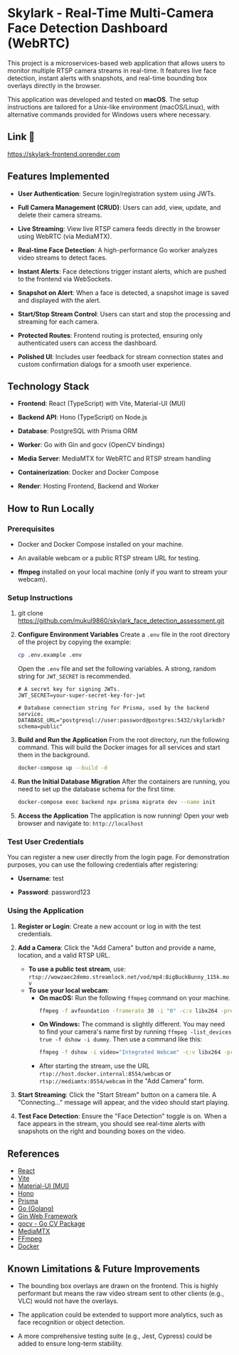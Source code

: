 # Skylark - Real-Time Multi-Camera Face Detection Dashboard (WebRTC)

This project is a microservices-based web application that allows users to monitor multiple RTSP camera streams in real-time. It features live face detection, instant alerts with snapshots, and real-time bounding box overlays directly in the browser.

This application was developed and tested on **macOS**. The setup instructions are tailored for a Unix-like environment (macOS/Linux), with alternative commands provided for Windows users where necessary.

## Link 🔗
https://skylark-frontend.onrender.com

## Features Implemented

*   **User Authentication**: Secure login/registration system using JWTs.
    
*   **Full Camera Management (CRUD)**: Users can add, view, update, and delete their camera streams.
    
*   **Live Streaming**: View live RTSP camera feeds directly in the browser using WebRTC (via MediaMTX).
    
*   **Real-time Face Detection**: A high-performance Go worker analyzes video streams to detect faces.
    
*   **Instant Alerts**: Face detections trigger instant alerts, which are pushed to the frontend via WebSockets.
    
*   **Snapshot on Alert**: When a face is detected, a snapshot image is saved and displayed with the alert.
    
*   **Start/Stop Stream Control**: Users can start and stop the processing and streaming for each camera.
    
*   **Protected Routes**: Frontend routing is protected, ensuring only authenticated users can access the dashboard.
    
*   **Polished UI**: Includes user feedback for stream connection states and custom confirmation dialogs for a smooth user experience.
    

## Technology Stack

*   **Frontend**: React (TypeScript) with Vite, Material-UI (MUI)
    
*   **Backend API**: Hono (TypeScript) on Node.js
    
*   **Database**: PostgreSQL with Prisma ORM
    
*   **Worker**: Go with Gin and gocv (OpenCV bindings)
    
*   **Media Server**: MediaMTX for WebRTC and RTSP stream handling
    
*   **Containerization**: Docker and Docker Compose

*   **Render**: Hosting Frontend, Backend and Worker
    

## How to Run Locally
### Prerequisites

*   Docker and Docker Compose installed on your machine.
    
*   An available webcam or a public RTSP stream URL for testing.
    
*   **ffmpeg** installed on your local machine (only if you want to stream your webcam).
    

### Setup Instructions

1.  git clone https://github.com/mukul9860/skylark_face_detection_assessment.git
    
2.  **Configure Environment Variables**
    Create a `.env` file in the root directory of the project by copying the example:
    ```bash
    cp .env.example .env
    ```
    Open the `.env` file and set the following variables. A strong, random string for `JWT_SECRET` is recommended.

    ```env
    # A secret key for signing JWTs.
    JWT_SECRET=your-super-secret-key-for-jwt

    # Database connection string for Prisma, used by the backend service.
    DATABASE_URL="postgresql://user:password@postgres:5432/skylarkdb?schema=public"
    ```
        
3.  **Build and Run the Application**
    From the root directory, run the following command. This will build the Docker images for all services and start them in the background.
    ```bash
    docker-compose up --build -d
    ```
    
4.  **Run the Initial Database Migration**
    After the containers are running, you need to set up the database schema for the first time.
    ```bash
    docker-compose exec backend npx prisma migrate dev --name init
    ```
    
5.  **Access the Application**
    The application is now running! Open your web browser and navigate to:
    `http://localhost`
    

### Test User Credentials

You can register a new user directly from the login page. For demonstration purposes, you can use the following credentials after registering:

*   **Username**: test
    
*   **Password**: password123
    

### Using the Application

1.  **Register or Login**: Create a new account or log in with the test credentials.
    
2.  **Add a Camera**: Click the "Add Camera" button and provide a name, location, and a valid RTSP URL.
    -   **To use a public test stream**, use: `rtsp://wowzaec2demo.streamlock.net/vod/mp4:BigBuckBunny_115k.mov`
    -   **To use your local webcam**:
        -   **On macOS:** Run the following `ffmpeg` command on your machine.
            ```bash
            ffmpeg -f avfoundation -framerate 30 -i "0" -c:v libx264 -preset ultrafast -f rtsp rtsp://localhost:8554/webcam
            ```
        -   **On Windows:** The command is slightly different. You may need to find your camera's name first by running `ffmpeg -list_devices true -f dshow -i dummy`. Then use a command like this:
            ```bash
            ffmpeg -f dshow -i video="Integrated Webcam" -c:v libx264 -preset ultrafast -f rtsp rtsp://localhost:8554/webcam
            ```
        -   After starting the stream, use the URL `rtsp://host.docker.internal:8554/webcam` or `rtsp://mediamtx:8554/webcam` in the "Add Camera" form.

            
3.  **Start Streaming**: Click the "Start Stream" button on a camera tile. A "Connecting..." message will appear, and the video should start playing.
    
4.  **Test Face Detection**: Ensure the "Face Detection" toggle is on. When a face appears in the stream, you should see real-time alerts with snapshots on the right and bounding boxes on the video.


## References

-   [React](https://react.dev/)
-   [Vite](https://vitejs.dev/)
-   [Material-UI (MUI)](https://mui.com/)
-   [Hono](https://hono.dev/)
-   [Prisma](https://www.prisma.io/)
-   [Go (Golang)](https://go.dev/)
-   [Gin Web Framework](https://gin-gonic.com/)
-   [gocv - Go CV Package](https://gocv.io/)
-   [MediaMTX](https://github.com/bluenviron/mediamtx)
-   [FFmpeg](https://ffmpeg.org/)
-   [Docker](https://www.docker.com/)
    

## Known Limitations & Future Improvements

*   The bounding box overlays are drawn on the frontend. This is highly performant but means the raw video stream sent to other clients (e.g., VLC) would not have the overlays.
    
*   The application could be extended to support more analytics, such as face recognition or object detection.
    
*   A more comprehensive testing suite (e.g., Jest, Cypress) could be added to ensure long-term stability.
